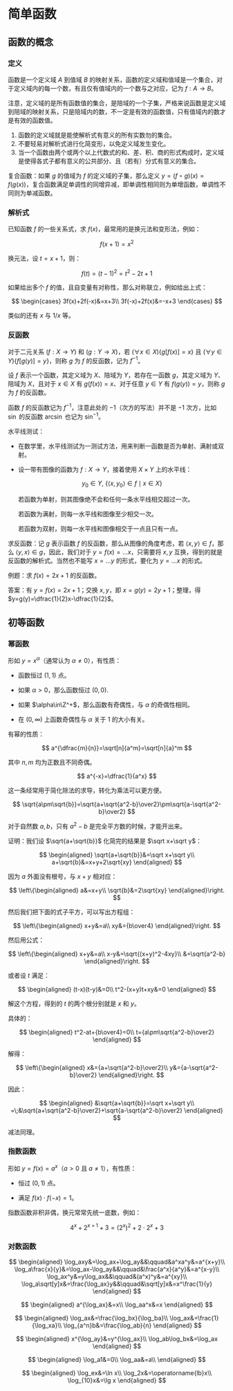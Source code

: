 # 简单函数

## 函数的概念

### 定义

函数是一个定义域 $A$ 到值域 $B$ 的映射关系，函数的定义域和值域是一个集合，对于定义域内的每一个数，有且仅有值域内的一个数与之对应，记为 $f:A\to B$。

注意，定义域的是所有函数值的集合，是陪域的一个子集，严格来说函数是定义域到陪域的映射关系，只是陪域内的数，不一定是有效的函数值，只有值域内的数才是有效的函数值。

1. 函数的定义域就是能使解析式有意义的所有实数勿的集合。
2. 不要轻易对解析式进行化简变形，以免定义域发生变化。
3. 当一个函数由两个或两个以上代数式的和、差、积、商的形式构成时，定义域是使得各式子都有意义的公共部分、且（若有）分式有意义的集合。

复合函数：如果 $g$ 的值域为 $f$ 的定义域的子集，那么定义 $y=(f\circ g)(x)=f(g(x))$，复合函数满足单调性的同增异减，即单调性相同则为单增函数，单调性不同则为单减函数。

### 解析式

已知函数 $f$ 的一些关系式，求 $f(x)$，最常用的是换元法和变形法，例如：

$$
f(x+1)=x^2
$$

换元法，设 $t=x+1$，则：

$$
f(t)=(t-1)^2=t^2-2t+1
$$

如果给出多个 $f$ 的值，且自变量有对称性，那么对称联立，例如给出上式：

$$
\begin{cases}
3f(x)+2f(-x)&=x+3\\
3f(-x)+2f(x)&=-x+3
\end{cases}
$$

类似的还有 $x$ 与 $1/x$ 等。

### 反函数

对于二元关系 $(f:X\rightarrow Y)$ 和 $(g:Y\rightarrow X)$，若 $(\forall x\in X)\{g[f(x)]=x\}$ 且  $(\forall y\in Y)\{f[g(y)]=y\}$，则称 $g$ 为 $f$ 的反函数，记为 $f^{-1}$。

设 $f$ 表示一个函数，其定义域为 $X$、陪域为 $Y$，若存在一函数 $g$，其定义域为 $Y$、陪域为 $X$，且对于 $x\in X$ 有 $g(f(x))=x$、对于任意 $y\in Y$ 有 $f(g(y))=y$，则称 $g$ 为 $f$ 的反函数。

函数 $f$ 的反函数记为 $f^{-1}$，注意此处的 $-1$（次方的写法）并不是 $-1$ 次方，比如 $\sin$ 的反函数 $\arcsin$ 也记为 $\sin^{-1}$。

水平线测试：

- 在数学里，水平线测试为一测试方法，用来判断一函数是否为单射、满射或双射。

- 设一带有图像的函数为 $f:X\rightarrow Y$，接着使用 $X\times Y$ 上的水平线：

    $$
    y_0\in Y,\ \{\langle x,y_0\rangle\in f\mid x\in X\}
    $$

    若函数为单射，则其图像绝不会和任何一条水平线相交超过一次。

    若函数为满射，则每一水平线和图像至少相交一次。

    若函数为双射，则每一水平线和图像相交于一点且只有一点。

求反函数：记 $g$ 表示函数 $f$ 的反函数，那么从图像的角度考虑，若 $\langle x,y\rangle\in f$，那么 $\langle y,x\rangle\in g$，因此，我们对于 $y=f(x)=\dots x$，只需要将 $x,y$ 互换，得到的就是反函数的解析式。当然也不能写 $x=\dots y$ 的形式，要化为 $y=\dots x$ 的形式。

例题：求 $f(x)=2x+1$ 的反函数。

答案：有 $y=f(x)=2x+1$；交换 $x,y$，即 $x=g(y)=2y+1$；整理，得 $y=g(y)=\dfrac{1}{2}x-\dfrac{1}{2}$。

## 初等函数

### 幂函数

形如 $y=x^\alpha$（通常认为 $\alpha\neq0$），有性质：

- 函数恒过 $(1,1)$ 点。

- 如果 $\alpha>0$，那么函数恒过 $(0,0)$.

- 如果 $\alpha\in\Z^+$，那么函数有奇偶性，与 $\alpha$ 的奇偶性相同。

- 在 $(0,\infty)$ 上函数奇偶性与 $\alpha$ 关于 $1$ 的大小有关。

有幂的性质：

$$
a^{\dfrac{m}{n}}=\sqrt[n]{a^m}=\sqrt[n]{a}^m
$$

其中 $n,m$ 均为正数且不同奇偶。

$$
a^{-x}=\dfrac{1}{a^x}
$$

这一条经常用于简化除法的求导，转化为乘法可以更方便。

$$
\sqrt{a\pm\sqrt{b}}=\sqrt{a+\sqrt{a^2-b}\over2}\pm\sqrt{a-\sqrt{a^2-b}\over2}
$$

对于自然数 $a,b$，只有 $a^2-b$ 是完全平方数的时候，才能开出来。

证明：我们设 $\sqrt{a+\sqrt{b}}$ 化简完的结果是 $\sqrt x+\sqrt y$：

$$
\begin{aligned}
\sqrt{a+\sqrt{b}}&=\sqrt x+\sqrt y\\
a+\sqrt{b}&=x+y+2\sqrt{xy}
\end{aligned}
$$

因为 $a$ 外面没有根号，与 $x+y$ 相对应：

$$
\left\{\begin{aligned}
a&=x+y\\
\sqrt{b}&=2\sqrt{xy}
\end{aligned}\right.
$$

然后我们把下面的式子平方，可以写出方程组：

$$
\left\{\begin{aligned}
x+y&=a\\
xy&={b\over4}
\end{aligned}\right.
$$

然后用公式：

$$
\left\{\begin{aligned}
x+y&=a\\
x-y&=\sqrt{(x+y)^2-4xy}\\
&=\sqrt{a^2-b}
\end{aligned}\right.
$$

或者设 $t$ 满足：

$$
\begin{aligned}
(t-x)(t-y)&=0\\
t^2-(x+y)t+xy&=0
\end{aligned}
$$

解这个方程，得到的 $t$ 的两个根分别就是 $x$ 和 $y$。

具体的：

$$
\begin{aligned}
t^2-at+{b\over4}=0\\
t={a\pm\sqrt{a^2-b}\over2}
\end{aligned}
$$

解得：

$$
\left\{\begin{aligned}
x&={a+\sqrt{a^2-b}\over2}\\
y&={a-\sqrt{a^2-b}\over2}
\end{aligned}\right.
$$

因此：

$$
\begin{aligned}
&\sqrt{a+\sqrt{b}}=\sqrt x+\sqrt y\\
=\;&\sqrt{a+\sqrt{a^2-b}\over2}+\sqrt{a-\sqrt{a^2-b}\over2}
\end{aligned}
$$

减法同理。

### 指数函数

形如 $y=f(x)=a^x$（$a>0$ 且 $a\neq1$），有性质：

- 恒过 $(0,1)$ 点。

- 满足 $f(x)\cdot f(-x)=1$。

指数函数非积非偶，换元常常先统一底数，例如：

$$
4^x+2^{x+1}+3=(2^x)^2+2\cdot2^x+3
$$

### 对数函数

$$
\begin{aligned}
\log_axy&=\log_ax+\log_ay&&\qquad&a^xa^y&=a^{x+y}\\
\log_a\frac{x}{y}&=\log_ax-\log_ay&&\qquad&\frac{a^x}{a^y}&=a^{x-y}\\
\log_ax^y&=y\log_ax&&\qquad&(a^x)^y&=a^{xy}\\
\log_a\sqrt[y]x&=\frac{\log_ax}y&&\qquad&\sqrt[y]x&=x^\frac{1}{y}
\end{aligned}
$$

$$
\begin{aligned}
a^{\log_ax}&=x\\
\log_aa^x&=x
\end{aligned}
$$

$$
\begin{aligned}
\log_ax&=\frac{\log_bx}{\log_ba}\\
\log_ax&=\frac{1}{\log_xa}\\
\log_{a^n}b&=\frac{\log_ab}{n}
\end{aligned}
$$

$$
\begin{aligned}
x^{\log_ay}&=y^{\log_ax}\\
\log_ab\log_bx&=\log_ax
\end{aligned}
$$

$$
\begin{aligned}
\log_a1&=0\\
\log_aa&=a\\
\end{aligned}
$$

$$
\begin{aligned}
\log_ex&=\ln x\\
\log_2x&=\operatorname{lb}x\\
\log_{10}x&=\lg x
\end{aligned}
$$
